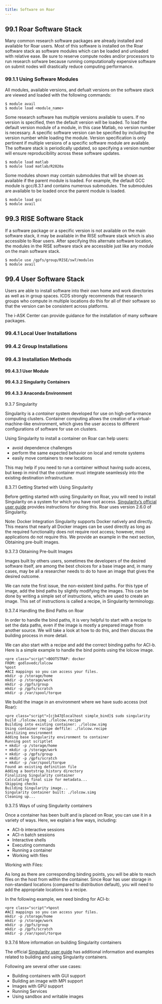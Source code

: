 ```yaml
---
title: Software on Roar
---
```


## 99.1 Roar Software Stack

Many common research software packages are already installed and available for Roar users. Most of this software is installed on the Roar software stack as software modules which can be loaded and unloaded with relative ease. Be sure to reserve compute nodes and/or processors to run research sofware because running computationally expensive software on submit nodes will drastically reduce computing performance.


### 99.1.1 Using Software Modules

All modules, available versions, and defualt versions on the software stack are viewed and loaded with the following commands:

```
$ module avail
$ module load <module_name>
```

Some research software has multiple versions available to users. If no version is specified, then the default version will be loaded. To load the default version module of a module, in this case Matlab, no version number is necessary. A specific software version can be specified by including the version number while loading the module. Version specification is only pertinent if multiple versions of a specific software module are available. The software stack is periodically updated, so specifying a version number will ensure reproducibility across these software updates.  

```
$ module load matlab
$ module load matlab/R2020a
```

Some modules shown may contain submodules that will be shown as available if the parent module is loaded. For example, the default GCC module is gcc/8.3.1 and contains numerous submodules. The submodules are available to be loaded once the parent module is loaded.

```
$ module load gcc
$ module avail
```


## 99.3 RISE Software Stack

If a software package or a specific version is not available on the main software stack, it may be available in the RISE software stack which is also accessible to Roar users. After specifying this alternate software location, the modules in the RISE software stack are accessible just like any module on the main software stack.

```
$ module use /gpfs/group/RISE/sw7/modules
$ module avail
```


## 99.4 User Software Stack

Users are able to install software into their own home and work directories as well as in group spaces. ICDS strongly recommends that research groups who compute in multiple locations do this for all of their software so that the version can be consistent across platforms.  

The i-ASK Center can provide guidance for the installation of many software packages.  
  

### 99.4.1 Local User Installations

### 99.4.2 Group Installations

### 99.4.3 Installation Methods

#### 99.4.3.1 User Module

#### 99.4.3.2 Singularity Containers

#### 99.4.3.3 Anaconda Environment











9.3.7 Singularity

Singularity is a _container_ system developed for use on high-performance computing clusters. Container computing allows the creation of a virtual-machine-like environment, which gives the user access to different configurations of software for use on clusters.

Using Singularity to install a container on Roar can help users:

*   avoid dependence challenges
*   perform the same expected behavior on local and remote systems
*   easily move containers to new locations

This may help if you need to run a container without having sudo access, but keep in mind that the container must integrate seamlessly into the existing destination infrastructure.

8.3.7.1 Getting Started with Using Singularity

Before getting started with using Singularity on Roar, you will need to install Singularity on a system for which you have root access. [Singularity’s official user guide](https://www.sylabs.io/docs/) provides instructions for doing this. Roar uses version 2.6.0 of Singularity.


Note: Docker Integration
Singularity supports Docker natively and directly. This means that nearly all Docker images can be used directly as long as the required functionality does not require root access; however, most applications do not require this. We provide an example in the next section, Obtaining pre-built images.

9.3.7.3 Obtaining Pre-built Images

Images built by others users, sometimes the developers of the desired software itself, are among the best choices for a base image and, in many cases, may be all a researcher needs to do to have an image that gives the desired outcome.



We can note the first issue, the non-existent bind paths. For this type of image, add the bind paths by slightly modifying the images. This can be done by writing a simple set of instructions, which are used to create an image. This set of instructions is called a recipe, in Singularity terminology.

9.3.7.4 Handling the Bind Paths on Roar

In order to handle the bind paths, it is very helpful to start with a recipe to set the data paths, even if the image is mostly a prepared image from another source. We will take a look at how to do this, and then discuss the building process in more detail.

We can also start with a recipe and add the correct binding paths for ACI-b. Here is a simple example to handle the bind points using the lolcow image.

```
<pre class="script">BOOTSTRAP: docker
FROM: godlovedc/lolcow
%post
#ACI mappings so you can access your files.
mkdir -p /storage/home
mkdir -p /storage/work
mkdir -p /gpfs/group
mkdir -p /gpfs/scratch
mkdir -p /var/spool/torque
```

We build the image in an environment where we have sudo access (not Roar):
```
<pre class="script">[cjb47@localhost simple_bind]$ sudo singularity build ./lolcow.simg ./lolcow.recipe
Building into existing container: ./lolcow.simg
Using container recipe deffile: ./lolcow.recipe
Sanitizing environment
Adding base Singularity environment to container
Running post scriptlet
+ mkdir -p /storage/home
+ mkdir -p /storage/work
+ mkdir -p /gpfs/group
+ mkdir -p /gpfs/scratch
+ mkdir -p /var/spool/torque
Found an existing definition file
Adding a bootstrap_history directory
Finalizing Singularity container
Calculating final size for metadata...
Skipping checks
Building Singularity image...
Singularity container built: ./lolcow.simg
Cleaning up...
```



9.3.7.5 Ways of using Singularity containers

Once a container has been built and is placed on Roar, you can use it in a variety of ways. Here, we explain a few ways, including:

*   ACI-b interactive sessions
*   ACI-n batch sessions
*   Interactive shells
*   Executing commands
*   Running a container
*   Working with files



Working with Files:

As long as there are corresponding binding points, you will be able to reach files on the host from within the container. Since Roar has user storage in non-standard locations (compared to distribution default), you will need to add the appropriate locations to a recipe.

In the following example, we need binding for ACI-b:
```
<pre class="script">%post
#ACI mappings so you can access your files.
mkdir -p /storage/home
mkdir -p /storage/work
mkdir -p /gpfs/group
mkdir -p /gpfs/scratch
mkdir -p /var/spool/torque
```

9.3.7.6 More information on building Singularity containers

The official [Singularity user guide](https://www.sylabs.io/guides/2.6/user-guide/) has additional information and examples related to building and using Singularity containers.

Following are several other use cases:

*   Building containers with GUI support
*   Building an image with MPI support
*   Images with GPU support
*   Running Services
*   Using sandbox and writable images

